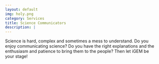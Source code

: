 ```yaml
---
layout: default
img: holy.png
category: Services
title: Science Communicators
description: |
---
```

Science is hard, complex and sometimes a mess to understand.
Do you enjoy communicating science? Do you have the right
explanations and the enthusiasm and patience to bring them to the people?
Then let iGEM be your stage!